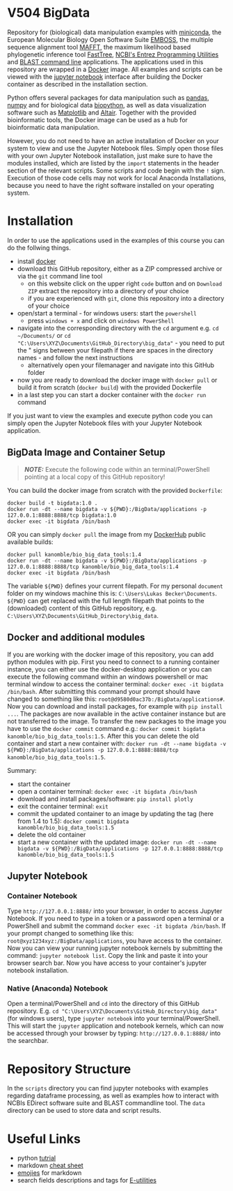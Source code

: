 # V504 BigData 
Repository for (biological) data manipulation examples with [miniconda](https://docs.conda.io/en/latest/miniconda.html), the European Molecular Biology Open Software Suite [EMBOSS](http://emboss.open-bio.org/), the multiple sequence alignment tool [MAFFT](https://mafft.cbrc.jp/alignment/server/), the maximum likelihood based phylogenetic inference tool [FastTree](http://www.microbesonline.org/fasttree/), [NCBI's Entrez Programming Utilities](https://www.ncbi.nlm.nih.gov/books/NBK25501/?utm_source=blog&utm_medium=referral&utm_campaign=RefSeq-209&utm_term=EUtilities+&utm_content=20211112link2) and [BLAST command line](https://www.ncbi.nlm.nih.gov/books/NBK279690/) applications. The applications used in this repository are wrapped in a [Docker](https://www.docker.com/get-started) image. All examples and scripts can be viewed with the [jupyter notebook](https://jupyter.org/) interface after building the Docker container as described in the installation section. 

Python offers several packages for data manipulation such as [pandas](https://pandas.pydata.org/), [numpy](https://numpy.org/) and for biological data [biopython](https://biopython.org/), as well as data visualization software such as [Matplotlib](https://matplotlib.org/) and [Altair](https://altair-viz.github.io/). Together with the provided bioinformatic tools, the Docker image can be used as a hub for bioinformatic data manipulation.

However, you do not need to have an active installation of Docker on your system to view and use the Jupyter Notebook files. Simply open those files with your own Jupyter Notebook installation, just make sure to have the modules installed, which are listed by the `import` statements in the header section of the relevant scripts. Some scripts and code begin with the `!` sign. Execution of those code cells may not work for local Anaconda Installations, because you need to have the right software installed on your operating system.
# Installation
In order to use the applications used in the examples of this course you can do the follwing things.
 - install [docker](https://www.docker.com/get-started)
 - download this GitHub repository, either as a ZIP compressed archive or via the `git` command line tool
   -  on this website click on the upper right `code` button and on `Download ZIP` extract the repository into a directory of your choice
   -  if you are experienced with `git`, clone this repository into a directory of your choice
 - open/start a terminal - for windows users: start the `powershell`
   - press `windows + x` and click on `windows PowerShell`
 - navigate into the corresponding directory with the `cd` argument e.g. `cd ~/Documents/` or `cd "C:\Users\XYZ\Documents\GitHub_Directory\big_data"` - you need to put the " signs between your filepath if there are spaces in the directory names - and follow the next instructions
   - alternatively open your filemanager and navigate into this GitHub folder
 - now you are ready to download the docker image with `docker pull` or build it from scratch (`docker build`) with the provided Dockerfile
 - in a last step you can start a docker container with the `docker run` command

If you just want to view the examples and execute python code you can simply open the Jupyter Notebook files with your Jupyter Notebook application.
## BigData Image and Container Setup
> **_NOTE:_** Execute the following code within an terminal/PowerShell pointing at a local copy of this GitHub repository!

You can build the docker image from scratch with the provided `Dockerfile`:
```terminal
docker build -t bigdata:1.0 .
docker run -dt --name bigdata -v ${PWD}:/BigData/applications -p 127.0.0.1:8888:8888/tcp bigdata:1.0 
docker exec -it bigdata /bin/bash
```
OR you can simply `docker pull` the image from my [DockerHub](https://hub.docker.com/r/kanomble/bio_big_data_tools) public available builds: 
```terminal
docker pull kanomble/bio_big_data_tools:1.4
docker run -dt --name bigdata -v ${PWD}:/BigData/applications -p 127.0.0.1:8888:8888/tcp kanomble/bio_big_data_tools:1.4
docker exec -it bigdata /bin/bash
```
The variable `${PWD}` defines your current filepath. For my personal `document` folder on my windows machine this is: `C:\Users\Lukas Becker\Documents`. `${PWD}` can get replaced with the full length filepath that points to the (downloaded) content of this GitHub repository, e.g. `C:\Users\XYZ\Documents\GitHub_Directory\big_data`. 

## Docker and additional modules

If you are working with the docker image of this repository, you can add python modules with pip.
First you need to connect to a running container instance, you can either use the docker-desktop application or you can execute the following command within an windows powershell or mac terminal window to access the container terminal: `docker exec -it bigdata /bin/bash`. After submitting this command your prompt should have changed to something like this: `root@d9580d0ac37b:/BigData/applications#`. Now you can download and install packages, for example with `pip install ...`.
The packages are now available in the active container instance but are not transferred to the image. 
To transfer the new packages to the image you have to use the `docker commit` command e.g.: `docker commit bigdata kanomble/bio_big_data_tools:1.5`. After this you can delete the old container and start a new container with: `docker run -dt --name bigdata -v ${PWD}:/BigData/applications -p 127.0.0.1:8888:8888/tcp kanomble/bio_big_data_tools:1.5`.

Summary:
- start the container
- open a container terminal: `docker exec -it bigdata /bin/bash`
- download and install packages/software: `pip install plotly`
- exit the container terminal: `exit`
- commit the updated container to an image by updating the tag (here from 1.4 to 1.5): `docker commit bigdata kanomble/bio_big_data_tools:1.5`
- delete the old container
- start a new container with the updated image: `docker run -dt --name bigdata -v ${PWD}:/BigData/applications -p 127.0.0.1:8888:8888/tcp kanomble/bio_big_data_tools:1.5`

## Jupyter Notebook

### Container Notebook
Type `http://127.0.0.1:8888/` into your browser, in order to access Jupyter Notebook. If you need to type in a token or a password open a terminal or a PowerShell and submit the command `docker exec -it bigdata /bin/bash`. If your prompt changed to something like this: `root@xyz1234xyz:/BigData/applications`, you have access to the container. Now you can view your running jupyter notebook kernels by submitting the command: `jupyter notebook list`. Copy the link and paste it into your browser search bar. Now you have access to your container's jupyter notebook installation.

### Native (Anaconda) Notebook
Open a terminal/PowerShell and `cd` into the directory of this GitHub repository. E.g. `cd "C:\Users\XYZ\Documents\GitHub_Directory\big_data"` (for windows users), type `jupyter notebook` into your terminal/PowerShell. This will start the `jupyter` application and notebook kernels, which can now be accessed through your browser by typing: `http://127.0.0.1:8888/` into the searchbar.

# Repository Structure
In the `scripts` directory you can find jupyter notebooks with examples regarding dataframe processing, as well as examples how to interact with NCBIs EDirect software suite and BLAST commandline tool. The `data` directory can be used to store data and script results.

# Useful Links
- python [tutrial](https://www.w3schools.com/python/default.asp)
- markdown [cheat sheet](https://www.markdownguide.org/basic-syntax/)
- [emojies](https://emojipedia.org/objects/) for markdown 
- search fields descriptions and tags for [E-utilities](https://pubmed.ncbi.nlm.nih.gov/help/#search-tags)
